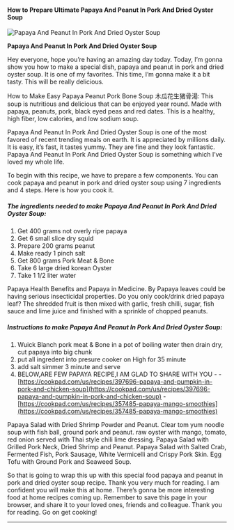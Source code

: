             

#### How to Prepare Ultimate Papaya And Peanut In Pork And Dried Oyster Soup

![Papaya And Peanut In Pork And Dried Oyster Soup](https://img-global.cpcdn.com/recipes/38772705/751x532cq70/papaya-and-peanut-in-pork-and-dried-oyster-soup-recipe-main-photo.jpg)

**Papaya And Peanut In Pork And Dried Oyster Soup**

Hey everyone, hope you’re having an amazing day today. Today, I’m gonna show you how to make a special dish, papaya and peanut in pork and dried oyster soup. It is one of my favorites. This time, I’m gonna make it a bit tasty. This will be really delicious.

How to Make Easy Papaya Peanut Pork Bone Soup 木瓜花生猪骨湯: This soup is nutritious and delicious that can be enjoyed year round. Made with papaya, peanuts, pork, black eyed peas and red dates. This is a healthy, high fiber, low calories, and low sodium soup.

Papaya And Peanut In Pork And Dried Oyster Soup is one of the most favored of recent trending meals on earth. It is appreciated by millions daily. It is easy, it’s fast, it tastes yummy. They are fine and they look fantastic. Papaya And Peanut In Pork And Dried Oyster Soup is something which I’ve loved my whole life.

To begin with this recipe, we have to prepare a few components. You can cook papaya and peanut in pork and dried oyster soup using 7 ingredients and 4 steps. Here is how you cook it.

##### The ingredients needed to make Papaya And Peanut In Pork And Dried Oyster Soup:

1.  Get 400 grams not overly ripe papaya
2.  Get 6 small slice dry squid
3.  Prepare 200 grams peanut
4.  Make ready 1 pinch salt
5.  Get 800 grams Pork Meat & Bone
6.  Take 6 large dried korean Oyster
7.  Take 1 1/2 liter water

Papaya Health Benefits and Papaya in Medicine. By Papaya leaves could be having serious insecticidal properties. Do you only cook/drink dried papaya leaf? The shredded fruit is then mixed with garlic, fresh chilli, sugar, fish sauce and lime juice and finished with a sprinkle of chopped peanuts.

##### Instructions to make Papaya And Peanut In Pork And Dried Oyster Soup:

1.  Wuick Blanch pork meat & Bone in a pot of boiling water then drain dry, cut papaya into big chunk
2.  put all ingredent into presure cooker on High for 35 minute
3.  add salt simmer 3 minute and serve
4.  BELOW,ARE FEW PAPAYA RECIPE,I AM GLAD TO SHARE WITH YOU - - [https://cookpad.com/us/recipes/397696-papaya-and-pumpkin-in-pork-and-chicken-soup](https://cookpad.com/us/recipes/397696-papaya-and-pumpkin-in-pork-and-chicken-soup) - [https://cookpad.com/us/recipes/357485-papaya-mango-smoothies](https://cookpad.com/us/recipes/357485-papaya-mango-smoothies)

Papaya Salad with Dried Shrimp Powder and Peanut. Clear tom yum noodle soup with fish ball, ground pork and peanut. raw oyster with mango, tomato, red onion served with Thai style chili lime dressing. Papaya Salad with Grilled Pork Neck, Dried Shrimp and Peanut. Papaya Salad with Salted Crab, Fermented Fish, Pork Sausage, White Vermicelli and Crispy Pork Skin. Egg Tofu with Ground Pork and Seaweed Soup.

So that is going to wrap this up with this special food papaya and peanut in pork and dried oyster soup recipe. Thank you very much for reading. I am confident you will make this at home. There’s gonna be more interesting food at home recipes coming up. Remember to save this page in your browser, and share it to your loved ones, friends and colleague. Thank you for reading. Go on get cooking!

* * *